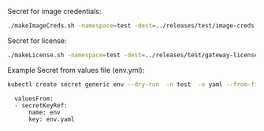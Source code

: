 Secret for image credentials:
```bash
./makeImageCreds.sh -namespace=test -dest=../releases/test/image-creds.yaml -password=<password>
```

Secret for license:
```bash
./makeLicense.sh -namespace=test -dest=../releases/test/gateway-license.yaml -license=<license.xml file>
```

Example Secret from values file (env.yml):
```bash
kubectl create secret generic env --dry-run  -n test  -o yaml --from-file=env.yaml  | kubeseal --format yaml > "../releases/test/env.yaml"
```
```helmyaml
  valuesFrom:
  - secretKeyRef:
      name: env
      key: env.yaml
```